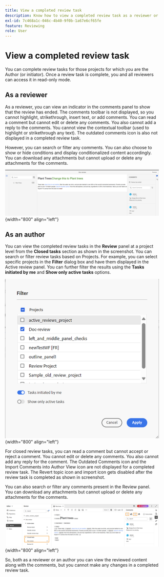 ```yaml
---
title: View a completed review task
description: Know how to view a completed review task as a reviewer or an author in AEM Guides.
exl-id: 7c468a1c-046c-4b40-9f0b-1a67e6cf65fe
feature: Reviewing 
role: User
---
```

# View a completed review task

You can complete review tasks for those projects for which you are the Author (or initiator). Once a review task is complete, you and all reviewers can access it in read-only mode.

## As a reviewer

As a reviewer, you can view an indicator in the comments panel to show that the review has ended. The comments toolbar is not displayed, so you cannot highlight, strikethrough, insert text, or add comments. You can read a comment but cannot edit or delete any comments. You also cannot add a reply to the comments. You cannot view the contextual toolbar (used to highlight or strikethrough any text). The outdated comments icon is also not displayed in a completed review task.

However, you can search or filter any comments. You can also choose to show or hide conditions and display conditionalized content accordingly. You can download any attachments but cannot upload or delete any attachments for the comments.

![](images/complete-task-reviewer-new.png){width="800" align="left"}

 
## As an author

You can view the completed review tasks in the **Review** panel at a project level from the  **Closed tasks** section as shown in the screenshot. You can search or filter review tasks based on Projects. For example, you can select specific projects in the **Filter** dialog box and have them displayed in the Active review panel. You can further filter the results using the **Tasks initiated by me** and **Show only active tasks** options. 

![](images/review-filters-new.png){width="800" align="left"}

For closed review tasks, you can read a comment but cannot accept or reject a comment. You cannot edit or delete any comments. You also cannot add any reply for the comment. The Outdated Comments icon and the Import Comments into Author View icon are not displayed for a completed review task. The Revert topic icon and import icon gets disabled after the review task is completed as shown in screenshot.

You can also search or filter any comments present in the Review panel. You can download any attachments but cannot upload or delete any attachments for the comments.

![](images/completed-task-author-new.png){width="800" align="left"}

So, both as a reviewer or an author you can view the reviewed content along with the comments, but you cannot make any changes in a completed review task.
